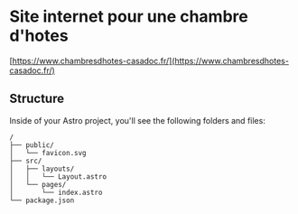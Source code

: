 # Site internet pour une chambre d'hotes
[https://www.chambresdhotes-casadoc.fr/](https://www.chambresdhotes-casadoc.fr/)

## Structure

Inside of your Astro project, you'll see the following folders and files:

```text
/
├── public/
│   └── favicon.svg
├── src/
│   ├── layouts/
│   │   └── Layout.astro
│   └── pages/
│       └── index.astro
└── package.json
```

